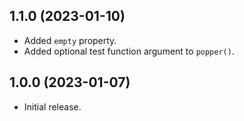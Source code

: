 ## 1.1.0 (2023-01-10)

- Added `empty` property.
- Added optional test function argument to `popper()`.

## 1.0.0 (2023-01-07)

- Initial release.
